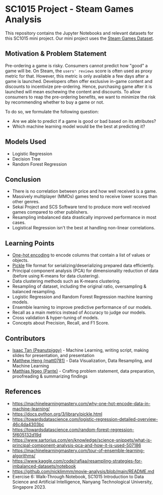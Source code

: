# SC1015 Project - Steam Games Analysis

This repository contains the Jupyter Notebooks and relevant datasets for this SC1015 mini project. Our mini project uses
the [Steam Games Dataset](https://www.kaggle.com/datasets/trolukovich/steam-games-complete-dataset).

## Motivation & Problem Statement

Pre-ordering a game is risky. Consumers cannot predict how "good" a game will be. On Steam, the `users' reviews` score
is often used as proxy metric for that. However, this metric is only available a few days after a game is launched.
Developers often offer exclusive in-game content and discounts to incentivize pre-ordering. Hence, purchasing game after
it is launched will mean eschewing the content and discounts. To allow consumers to reap the pre-ordering benefits, we
want to minimize the risk by recommending whether to buy a game or not.

To do so, we formulate the following question:
* Are we able to predict if a game is good or bad based on its attributes?
* Which machine learning model would be the best at predicting it?

## Models Used

* Logistic Regression
* Decision Tree
* Random Forest Regression

## Conclusion
* There is no correlation between price and how well received is a game.
* Massively multiplayer (MMOs) games tend to receive lower scores than other genres.
* Sekai Project and SCS Software tend to produce more well received games compared to other publishers.
* Resampling imbalanced data drastically improved performance in most cases.
* Logistical Regression isn't the best at handling non-linear correlations.

## Learning Points

* [One-hot encoding](https://www.geeksforgeeks.org/ml-one-hot-encoding-of-datasets-in-python/) to encode columns that contain a list of values or objects.
* [Pickle](https://docs.python.org/3/library/pickle.html) file format for serializing/deserializing prepared data efficiently.
* Principal component analysis (PCA) for dimensionality reduction of data (before using K-means for data clustering).
* Data clustering methods such as K-means clustering.
* Resampling of dataset, including the original ratio, oversampling & balanced resampling.
* Logistic Regression and Random Forest Regression machine learning models.
* Ensemble learning to improve predictive performance of our models.
* Recall as a main metrics instead of Accuracy to judge our models. 
* Cross validation & hyper-tuning of models.
* Concepts about Precision, Recall, and F1 Score.

## Contributors

* [Isaac Tan (Peanutpiggy)](https://github.com/Peanutpiggy) - Machine Learning, writing script, making slides for presentation, and presentation
* [Matthew Heng (matt0781)](https://github.com/matt0781) - Data Visualization, Data Resampling, and Machine Learning
* [Matthias Ngeo (Pante)](https://github.com/Pante) - Crafting problem statement, data preparation, proofreading & summarizing findings

## References
* https://machinelearningmastery.com/why-one-hot-encode-data-in-machine-learning/
* https://docs.python.org/3/library/pickle.html
* https://towardsdatascience.com/logistic-regression-detailed-overview-46c4da4303bc
* https://towardsdatascience.com/random-forest-regression-5f605132d19d
* https://www.sartorius.com/en/knowledge/science-snippets/what-is-principal-component-analysis-pca-and-how-it-is-used-507186
* https://machinelearningmastery.com/tour-of-ensemble-learning-algorithms/
* https://www.kaggle.com/code/rafjaa/resampling-strategies-for-imbalanced-datasets/notebook
* https://github.com/nicklimmm/movie-analysis/blob/main/README.md
* Exercise 6: Walk-Through Notebook, SC1015 Introduction to Data Science and Artificial Intelligence, Nanyang Technological University, Singapore 2023. 
